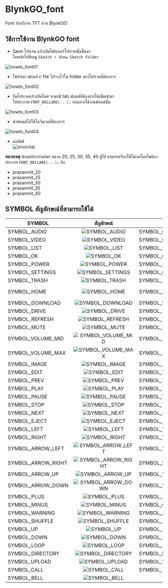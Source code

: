 # BlynkGO_font
Font สำหรับจอ TFT ด้วย BlynkGO  

## วิธีการใช้งาน BlynkGO font
- Save โปรเจค แล้วเปิดโฟลเดอร์โปรเจคนั้นขึ้นมา  
โดยเข้าไปที่เมนู `Sketch > Show Sketch Folder`  
  
![howto_font01](https://raw.githubusercontent.com/BlynkGO/BlynkGO_font/master/images/howto_font01.png)

- ให้สำเนา  ฟอนต์ c file ไปวางไว้ใน folder ของโปรเจคที่ต้องการ 

![howto_font02](https://raw.githubusercontent.com/BlynkGO/BlynkGO_font/master/images/howto_font02.png)
  
- ปิดโปรเจคแล้วเปิดใหม่ จะพบมี tab ฟอนต์ที่ต้องการได้เพิ่มเข้ามา  
ให้ประกาศ `FONT_DECLARE(...);` ก่อนการใช้งานฟอนต์นั้น  

![howto_font03](https://raw.githubusercontent.com/BlynkGO/BlynkGO_font/master/images/howto_font03.png)  

- นำฟอนต์ไปใช้ในวิตเจตที่ต้องการ

![howto_font04](https://raw.githubusercontent.com/BlynkGO/BlynkGO_font/master/images/howto_font04.png)  

- ผลลัพธ์    
![srivichai](https://raw.githubusercontent.com/BlynkGO/BlynkGO_font/master/Eng-Thai/srivichai/srivichai_40.png) 

**หมายเหตุ** 
ฟอนต์ประสานมิตร ขนาด 20, 25, 30, 35, 40
ผู้ใช้ สามารถเรียกใช้ได้เลยโดยไม่ต้องประกาศ `FONT_DECLARE(...);` อีก
- prasanmit_20 
- prasanmit_25 
- prasanmit_30 
- prasanmit_35 
- prasanmit_40 

  
## SYMBOL สัญลักษณ์ที่สามารถใช้ได้  
|    SYMBOL              |    สัญลักษณ์                                                    |  SYMBOL               |    สัญลักษณ์                                           |
| -------------          |      :---:                                                     | -------------         |      :---:                                           |
| SYMBOL_AUDIO           | ![SYMBOL_AUDIO](./images/SYMBOL_AUDIO.png)                     |SYMBOL_CUT             | ![SYMBOL_CUT](./images/SYMBOL_CUT.png)               |
| SYMBOL_VIDEO           | ![SYMBOL_VIDEO](./images/SYMBOL_VIDEO.png)                     |SYMBOL_COPY            | ![SYMBOL_COPY](./images/SYMBOL_COPY.png)             |
| SYMBOL_LIST            | ![SYMBOL_LIST](./images/SYMBOL_LIST.png)                       |SYMBOL_SAVE            | ![SYMBOL_SAVE](./images/SYMBOL_SAVE.png)             |
| SYMBOL_OK              | ![SYMBOL_OK](./images/SYMBOL_OK.png)                           |SYMBOL_CHARGE          | ![SYMBOL_CHARGE](./images/SYMBOL_CHARGE.png)         |
| SYMBOL_POWER           | ![SYMBOL_POWER](./images/SYMBOL_POWER.png)                     |SYMBOL_KEYBOARD        | ![SYMBOL_KEYBOARD](./images/SYMBOL_KEYBOARD.png)     |
| SYMBOL_SETTINGS        | ![SYMBOL_SETTINGS](./images/SYMBOL_SETTINGS.png)               |SYMBOL_GPS             | ![SYMBOL_GPS](./images/SYMBOL_GPS.png)               |
| SYMBOL_TRASH           | ![SYMBOL_TRASH](./images/SYMBOL_TRASH.png)                     |SYMBOL_FILE            | ![SYMBOL_FILE](./images/SYMBOL_FILE.png)             |
| SYMBOL_HOME            | ![SYMBOL_HOME](./images/SYMBOL_HOME.png)                       |SYMBOL_ARROW_LONG_LEFT | ![SYMBOL_ARROW_LONG_LEFT](./images/SYMBOL_ARROW_LONG_LEFT.png) |
| SYMBOL_DOWNLOAD        | ![SYMBOL_DOWNLOAD](./images/SYMBOL_DOWNLOAD.png)               |SYMBOL_WIFI            | ![SYMBOL_WIFI](./images/SYMBOL_WIFI.png)             |
| SYMBOL_DRIVE           | ![SYMBOL_DRIVE](./images/SYMBOL_DRIVE.png)                     |SYMBOL_BATTERY_FULL    | ![SYMBOL_BATTERY_FULL](./images/SYMBOL_BATTERY_FULL.png)  |
| SYMBOL_REFRESH         | ![SYMBOL_REFRESH](./images/SYMBOL_REFRESH.png)                 |SYMBOL_BATTERY_3       | ![SYMBOL_BATTERY_3](./images/SYMBOL_BATTERY_3.png)   |
| SYMBOL_MUTE            | ![SYMBOL_MUTE](./images/SYMBOL_MUTE.png)                       |SYMBOL_BATTERY_2       | ![SYMBOL_BATTERY_2](./images/SYMBOL_BATTERY_2.png)   |
| SYMBOL_VOLUME_MID      | ![SYMBOL_VOLUME_MID](./images/SYMBOL_VOLUME_MID.png)           |SYMBOL_BATTERY_1       | ![SYMBOL_BATTERY_1](./images/SYMBOL_BATTERY_1.png)   |
| SYMBOL_VOLUME_MAX      | ![SYMBOL_VOLUME_MAX](./images/SYMBOL_VOLUME_MAX.png)           |SYMBOL_BATTERY_EMPTY   | ![SYMBOL_BATTERY_EMPTY](./images/SYMBOL_BATTERY_EMPTY.png)|
| SYMBOL_IMAGE           | ![SYMBOL_IMAGE](./images/SYMBOL_IMAGE.png)                     |SYMBOL_BLUETOOTH       | ![SYMBOL_BLUETOOTH](./images/SYMBOL_BLUETOOTH.png)   |
| SYMBOL_EDIT            | ![SYMBOL_EDIT](./images/SYMBOL_EDIT.png)                       |SYMBOL_THERMO_4        | ![SYMBOL_THERMO_4](./images/SYMBOL_THERMO_4.png)     |
| SYMBOL_PREV            | ![SYMBOL_PREV](./images/SYMBOL_PREV.png)                       |SYMBOL_THERMO_3        | ![SYMBOL_THERMO_3](./images/SYMBOL_THERMO_3.png)     |
| SYMBOL_PLAY            | ![SYMBOL_PLAY](./images/SYMBOL_PLAY.png)                       |SYMBOL_THERMO_2        | ![SYMBOL_THERMO_2](./images/SYMBOL_THERMO_2.png)     |
| SYMBOL_PAUSE           | ![SYMBOL_PAUSE](./images/SYMBOL_PAUSE.png)                     |SYMBOL_THERMO_1        | ![SYMBOL_THERMO_1](./images/SYMBOL_THERMO_1.png)     |
| SYMBOL_STOP            | ![SYMBOL_STOP](./images/SYMBOL_STOP.png)                       |SYMBOL_THERMO_0        | ![SYMBOL_THERMO_0](./images/SYMBOL_THERMO_0.png)     |
| SYMBOL_NEXT            | ![SYMBOL_NEXT](./images/SYMBOL_NEXT.png)                       |SYMBOL_SHOWER          | ![SYMBOL_SHOWER](./images/SYMBOL_SHOWER.png)         |
| SYMBOL_EJECT           | ![SYMBOL_EJECT](./images/SYMBOL_EJECT.png)                     |SYMBOL_BATHROOM        | ![SYMBOL_BATHROOM](./images/SYMBOL_BATHROOM.png)     |
| SYMBOL_LEFT            | ![SYMBOL_LEFT](./images/SYMBOL_LEFT.png)                       |SYMBOL_WIFI_1          | ![SYMBOL_WIFI_1](./images/SYMBOL_WIFI_1.png)         |
| SYMBOL_RIGHT           | ![SYMBOL_RIGHT](./images/SYMBOL_RIGHT.png)                     |SYMBOL_WIFI_2          | ![SYMBOL_WIFI_2](./images/SYMBOL_WIFI_2.png)         |
| SYMBOL_ARROW_LEFT      | ![SYMBOL_ARROW_LEFT](./images/SYMBOL_ARROW_LEFT.png)           |SYMBOL_WIFI_3          | ![SYMBOL_WIFI_3](./images/SYMBOL_WIFI_3.png)         |
| SYMBOL_ARROW_RIGHT     | ![SYMBOL_ARROW_RIGHT](./images/SYMBOL_ARROW_RIGHT.png)         |SYMBOL_WIFI_4          | ![SYMBOL_WIFI_4](./images/SYMBOL_WIFI_4.png)         |
| SYMBOL_ARROW_UP        | ![SYMBOL_ARROW_UP](./images/SYMBOL_ARROW_UP.png)               |SYMBOL_WIFI_NO_CON_1   | ![SYMBOL_WIFI_NO_CON_1](./images/SYMBOL_WIFI_NO_CON_1.png) |
| SYMBOL_ARROW_DOWN      | ![SYMBOL_ARROW_DOWN](./images/SYMBOL_ARROW_DOWN.png)           |SYMBOL_WIFI_NO_CON_2   | ![SYMBOL_WIFI_NO_CON_2](./images/SYMBOL_WIFI_NO_CON_2.png) |
| SYMBOL_PLUS            | ![SYMBOL_PLUS](./images/SYMBOL_PLUS.png)                       |SYMBOL_ENTER           | ![SYMBOL_ENTER](./images/SYMBOL_ENTER.png)           |
| SYMBOL_MINUS           | ![SYMBOL_MINUS](./images/SYMBOL_MINUS.png)                     |SYMBOL_OPTION          | ![SYMBOL_OPTION](./images/SYMBOL_OPTION.png)         |
| SYMBOL_WARNING         | ![SYMBOL_WARNING](./images/SYMBOL_WARNING.png)                 |SYMBOL_ALARM           | ![SYMBOL_ALARM](./images/SYMBOL_ALARM.png)           |
| SYMBOL_SHUFFLE         | ![SYMBOL_SHUFFLE](./images/SYMBOL_SHUFFLE.png)                 |SYMBOL_EYE_OPEN        | ![SYMBOL_EYE_OPEN](./images/SYMBOL_EYE_OPEN.png)     |
| SYMBOL_UP              | ![SYMBOL_UP](./images/SYMBOL_UP.png)                           |SYMBOL_EYE_CLOSE       | ![SYMBOL_EYE_CLOSE](./images/SYMBOL_EYE_CLOSE.png)   |
| SYMBOL_DOWN            | ![SYMBOL_DOWN](./images/SYMBOL_DOWN.png)                       |SYMBOL_DEGREE          | ![SYMBOL_DEGREE](./images/SYMBOL_DEGREE.png)         |
| SYMBOL_LOOP            | ![SYMBOL_LOOP](./images/SYMBOL_LOOP.png)                       |SYMBOL_MICRO           | ![SYMBOL_MICRO](./images/SYMBOL_MICRO.png)           |
| SYMBOL_DIRECTORY       | ![SYMBOL_DIRECTORY](./images/SYMBOL_DIRECTORY.png)             |SYMBOL_UMBRELLA        | ![SYMBOL_UMBRELLA](./images/SYMBOL_UMBRELLA.png)     |
| SYMBOL_UPLOAD          | ![SYMBOL_UPLOAD](./images/SYMBOL_UPLOAD.png)                   |SYMBOL_WALKING         | ![SYMBOL_WALKING](./images/SYMBOL_WALKING.png)       |
| SYMBOL_CALL            | ![SYMBOL_CALL](./images/SYMBOL_CALL.png)                       |SYMBOL_BACKSPACE       | ![SYMBOL_BACKSPACE](./images/SYMBOL_BACKSPACE.png)   |
| SYMBOL_BELL            | ![SYMBOL_BELL](./images/SYMBOL_BELL.png)                       |



